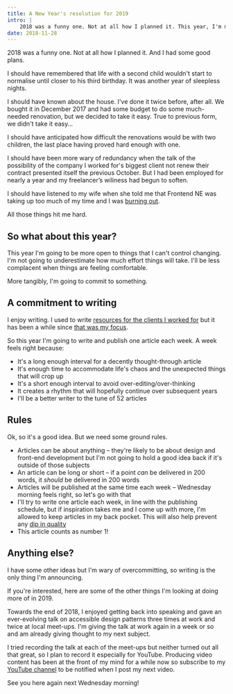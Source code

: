 ```yaml
---
title: A New Year's resolution for 2019
intro: |
    2018 was a funny one. Not at all how I planned it. This year, I'm making one commitment – to write and publish a blog article each and every week.
date: 2018-11-28
---
```


2018 was a funny one. Not at all how I planned it. And I had some good plans.

I should have remembered that life with a second child wouldn't start to normalise until closer to his third birthday. It was another year of sleepless nights.

I should have known about the house. I've done it twice before, after all. We bought it in December 2017 and had some budget to do some much-needed renovation, but we decided to take it easy. True to previous form, we didn't take it easy…

I should have anticipated how difficult the renovations would be with two children, the last place having proved hard enough with one.

I should have been more wary of redundancy when the talk of the possibility of the company I worked for's biggest client not renew their contract presented itself the previous October. But I had been employed for nearly a year and my freelancer’s wiliness had begun to soften.

I should have listened to my wife when she told me that Frontend NE was taking up too much of my time and I was [burning out](/blog/leaving-the-frontend-ne-meet-up).

All those things hit me hard.


## So what about this year?

This year I'm going to be more open to things that I can't control changing. I'm not going to underestimate how much effort things will take. I'll be less complacent when things are feeling comfortable.

More tangibly, I'm going to commit to something.


## A commitment to writing

I enjoy writing. I used to write [resources for the clients I worked for](/resources) but it has been a while since [that was my focus](/blog/a-shift-in-focus).

So this year I'm going to write and publish one article each week. A week feels right because:

- It's a long enough interval for a decently thought-through article
- It's enough time to accommodate life's chaos and the unexpected things that will crop up
- It's a short enough interval to avoid over-editing/over-thinking
- It creates a rhythm that will hopefully continue over subsequent years
- I'll be a better writer to the tune of 52 articles


## Rules

Ok, so it's a good idea. But we need some ground rules.

- Articles can be about anything – they're likely to be about design and front-end development but I'm not going to hold a good idea back if it's outside of those subjects
- An article can be long or short – if a point *can* be delivered in 200 words, it *should* be delivered in 200 words
- Articles will be published at the same time each week – Wednesday morning feels right, so let's go with that
- I'll try to write one article each week, in line with the publishing schedule, but if inspiration takes me and I come up with more, I'm allowed to keep articles in my back pocket. This will also help prevent any [dip in quality](https://twitter.com/KevnGibsn/status/1080788095912607744)
- This article counts as number 1!


## Anything else?

I have some other ideas but I'm wary of overcommitting, so writing is the only thing I'm announcing.

If you're interested, here are some of the other things I'm looking at doing more of in 2019.

Towards the end of 2018, I enjoyed getting back into speaking and gave an ever-evolving talk on accessible design patterns three times at work and twice at local meet-ups. I'm giving the talk at work again in a week or so and am already giving thought to my next subject.

I tried recording the talk at each of the meet-ups but neither turned out all that great, so I plan to record it especially for YouTube. Producing video content has been at the front of my mind for a while now so subscribe to my [YouTube channel](https://tempertemper.net/youtube) to be notified when I post my next video.

See you here again next Wednesday morning!
